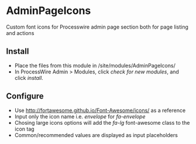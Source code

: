 AdminPageIcons
==============

Custom font icons for Processwire admin page section both for page listing
and actions

## Install

- Place the files from this module in /site/modules/AdminPageIcons/
- In ProcessWire Admin > Modules, click *check for new modules*, and click *install*.

## Configure

- Use http://fortawesome.github.io/Font-Awesome/icons/ as a reference
- Input only the icon name i.e. *envelope* for *fa-envelope*
- Chosing large icons options will add the *fa-lg* font-awesome class to the icon tag
- Common/recommended values are displayed as input placeholders
